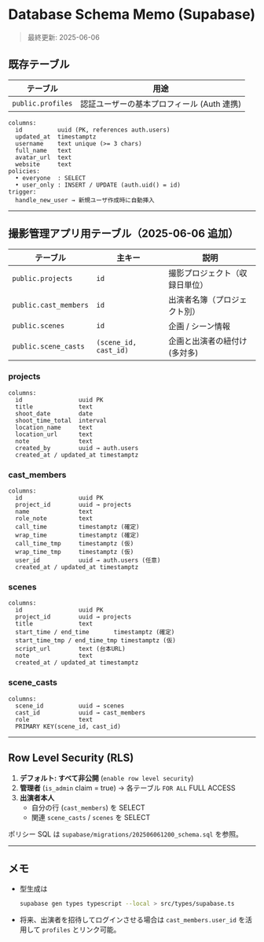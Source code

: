 # Database Schema Memo (Supabase)

> 最終更新: 2025-06-06

## 既存テーブル

| テーブル | 用途 |
| -------- | ---- |
| `public.profiles` | 認証ユーザーの基本プロフィール (Auth 連携) |

```
columns:
  id          uuid (PK, references auth.users)
  updated_at  timestamptz
  username    text unique (>= 3 chars)
  full_name   text
  avatar_url  text
  website     text
policies:
  • everyone  : SELECT
  • user_only : INSERT / UPDATE (auth.uid() = id)
trigger:
  handle_new_user → 新規ユーザ作成時に自動挿入
```

---

## 撮影管理アプリ用テーブル（2025-06-06 追加）

| テーブル | 主キー | 説明 |
| -------- | ------ | ---- |
| `public.projects`      | `id` | 撮影プロジェクト（収録日単位） |
| `public.cast_members`  | `id` | 出演者名簿（プロジェクト別） |
| `public.scenes`        | `id` | 企画 / シーン情報 |
| `public.scene_casts`   |  `(scene_id, cast_id)` | 企画と出演者の紐付け (多対多) |

### projects
```
columns:
  id                uuid PK
  title             text
  shoot_date        date
  shoot_time_total  interval
  location_name     text
  location_url      text
  note              text
  created_by        uuid → auth.users
  created_at / updated_at timestamptz
```

### cast_members
```
columns:
  id                uuid PK
  project_id        uuid → projects
  name              text
  role_note         text
  call_time         timestamptz (確定)
  wrap_time         timestamptz (確定)
  call_time_tmp     timestamptz (仮)
  wrap_time_tmp     timestamptz (仮)
  user_id           uuid → auth.users (任意)
  created_at / updated_at timestamptz
```

### scenes
```
columns:
  id                uuid PK
  project_id        uuid → projects
  title             text
  start_time / end_time       timestamptz (確定)
  start_time_tmp / end_time_tmp timestamptz (仮)
  script_url        text (台本URL)
  note              text
  created_at / updated_at timestamptz
```

### scene_casts
```
columns:
  scene_id          uuid → scenes
  cast_id           uuid → cast_members
  role              text
  PRIMARY KEY(scene_id, cast_id)
```

---

## Row Level Security (RLS)

1. **デフォルト: すべて非公開** (`enable row level security`)
2. **管理者** (`is_admin` claim = true) → 各テーブル `FOR ALL` FULL ACCESS
3. **出演者本人**
   * 自分の行 (`cast_members`) を SELECT
   * 関連 `scene_casts` / `scenes` を SELECT

ポリシー SQL は `supabase/migrations/202506061200_schema.sql` を参照。

---

## メモ
- 型生成は
  ```bash
  supabase gen types typescript --local > src/types/supabase.ts
  ```
- 将来、出演者を招待してログインさせる場合は `cast_members.user_id` を活用して `profiles` とリンク可能。 